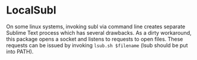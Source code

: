 # LocalSubl

On some linux systems, invoking subl via command line creates separate Sublime Text process which has several drawbacks.
As a dirty workaround, this package opens a socket and listens to requests to open files.
These requests can be issued by invoking `lsub.sh $filename` (lsub should be put into PATH).